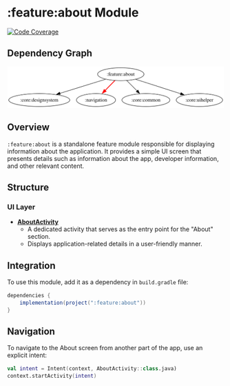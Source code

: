 # :feature:about Module

[![Code Coverage][feature-about-coverage-badge]][feature-about-coverage-link]

## Dependency Graph

![Dependency graph](../../docs/images/module-graphs/feature-about.svg)

## Overview

`:feature:about` is a standalone feature module responsible for displaying information about the application. It provides a simple UI screen that presents details such as information about the app, developer information, and other relevant content.

## Structure

### UI Layer

- **[AboutActivity](../about/src/main/kotlin/com/waffiq/bazz_movies/feature/about/ui/AboutActivity.kt)**
  - A dedicated activity that serves as the entry point for the "About" section.
  - Displays application-related details in a user-friendly manner.

## Integration

To use this module, add it as a dependency in `build.gradle` file:

```gradle
dependencies {
    implementation(project(":feature:about"))
}
```

## Navigation

To navigate to the About screen from another part of the app, use an explicit intent:

```kotlin
val intent = Intent(context, AboutActivity::class.java)
context.startActivity(intent)
```

<!-- LINK -->

[feature-about-coverage-badge]: https://codecov.io/gh/waffiqaziz/BAZZ-Movies/branch/main/graph/badge.svg?flag=feature-about
[feature-about-coverage-link]: https://app.codecov.io/gh/waffiqaziz/BAZZ-Movies/tree/main/feature/about/src/main/kotlin/com/waffiq/bazz_movies/feature/about
